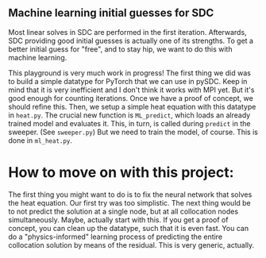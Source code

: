 Machine learning initial guesses for SDC
----------------------------------------

Most linear solves in SDC are performed in the first iteration. Afterwards, SDC providing good initial guesses is actually one of its strengths.
To get a better initial guess for "free", and to stay hip, we want to do this with machine learning.

This playground is very much work in progress!
The first thing we did was to build a simple datatype for PyTorch that we can use in pySDC. Keep in mind that it is very inefficient and I don't think it works with MPI yet. But it's good enough for counting iterations. Once we have a proof of concept, we should refine this.
Then, we setup a simple heat equation with this datatype in `heat.py`.
The crucial new function is `ML_predict`, which loads an already trained model and evaluates it.
This, in turn, is called during `predict` in the sweeper. (See `sweeper.py`)
But we need to train the model, of course. This is done in `ml_heat.py`.

How to move on with this project:
=================================
The first thing you might want to do is to fix the neural network that solves the heat equation. Our first try was too simplistic.
The next thing would be to not predict the solution at a single node, but at all collocation nodes simultaneously. Maybe, actually start with this.
If you get a proof of concept, you can clean up the datatype, such that it is even fast.
You can do a "physics-informed" learning process of predicting the entire collocation solution by means of the residual. This is very generic, actually.
